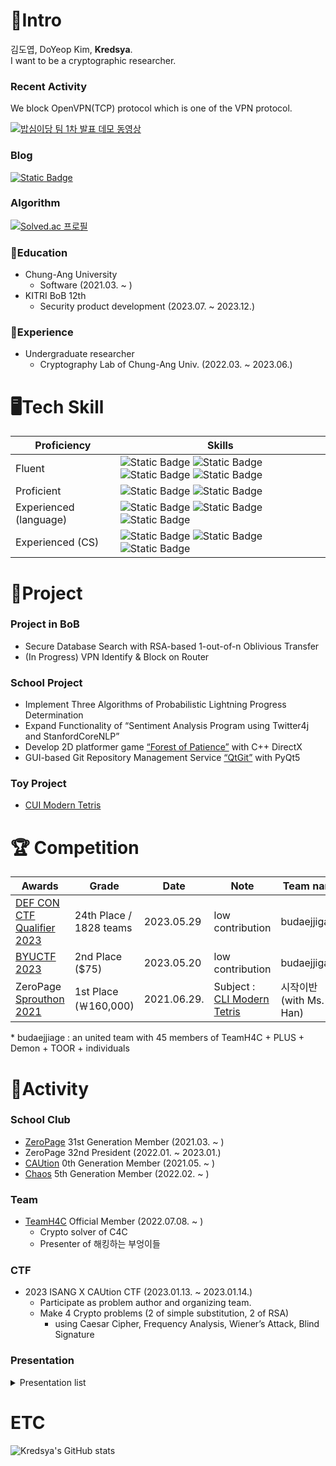 # 📝Intro
김도엽, DoYeop Kim, **Kredsya**.   
I want to be a cryptographic researcher.

### Recent Activity
We block OpenVPN(TCP) protocol which is one of the VPN protocol.

[![밥심이당 팀 1차 발표 데모 동영상](http://img.youtube.com/vi/OhqG01gYHzY/0.jpg)](https://youtu.be/OhqG01gYHzY)

### Blog
<a href="https://kredsya.notion.site">![Static Badge](https://img.shields.io/badge/Kredsya's_Notion-cccccc?style=for-the-badge&logo=notion&logoColor=000000&link=kredsya.notion.site)</a>

### Algorithm
[![Solved.ac 프로필](http://mazassumnida.wtf/api/v2/generate_badge?boj=clock)](https://solved.ac/clock)

### 🏫Education
- Chung-Ang University
  - Software (2021.03. ~ )
- KITRI BoB 12th
  - Security product development (2023.07. ~ 2023.12.)

### 🏢Experience
- Undergraduate researcher
  - Cryptography Lab of Chung-Ang Univ. (2022.03. ~ 2023.06.)

# 🖥️Tech Skill
| Proficiency | Skills |
| --- | --- |
| Fluent | ![Static Badge](https://img.shields.io/badge/C-A8B9CC?style=for-the-badge&logo=C&logoColor=ffffff) ![Static Badge](https://img.shields.io/badge/C%2B%2B-00599C?style=for-the-badge&logo=C%2B%2B&logoColor=ffffff) ![Static Badge](https://img.shields.io/badge/Python-3776AB?style=for-the-badge&logo=Python&logoColor=ffffff) ![Static Badge](https://img.shields.io/badge/Git-F05032?style=for-the-badge&logo=Git&logoColor=ffffff) |
| Proficient | ![Static Badge](https://img.shields.io/badge/github-181717?style=for-the-badge&logo=Github&logoColor=ffffff) ![Static Badge](https://img.shields.io/badge/wireshark-1679A7?style=for-the-badge&logo=wireshark&logoColor=ffffff) |
| Experienced (language) | ![Static Badge](https://img.shields.io/badge/java-FFFFFF?style=for-the-badge&logo=openjdk&logoColor=000000) ![Static Badge](https://img.shields.io/badge/kotlin-7F52FF?style=for-the-badge&logo=kotlin&logoColor=ffffff) ![Static Badge](https://img.shields.io/badge/rust-000000?style=for-the-badge&logo=rust&logoColor=ffffff) |
| Experienced (CS) | ![Static Badge](https://img.shields.io/badge/mysql-4479A1?style=for-the-badge&logo=mysql&logoColor=ffffff) ![Static Badge](https://img.shields.io/badge/unity-FFFFFF?style=for-the-badge&logo=unity&logoColor=000000) ![Static Badge](https://img.shields.io/badge/arduino-00878F?style=for-the-badge&logo=arduino&logoColor=ffffff) |

# 📎Project
### Project in BoB
- Secure Database Search with RSA-based 1-out-of-n Oblivious Transfer
- (In Progress) VPN Identify & Block on Router

### School Project
- Implement Three Algorithms of Probabilistic Lightning Progress Determination
- Expand Functionality of “Sentiment Analysis Program using Twitter4j and StanfordCoreNLP”
- Develop 2D platformer game [“Forest of Patience”](https://github.com/Kredsya/OOP-Proj4) with C++ DirectX
- GUI-based Git Repository Management Service [“QtGit”](https://github.com/Kredsya/qtgit) with PyQt5

### Toy Project
- [CUI Modern Tetris](https://github.com/Kredsya/TetrisForSproutThon)

# 🏆 Competition
| Awards | Grade | Date | Note | Team name |
| --- | --- | --- | --- | --- |
| [DEF CON CTF Qualifier 2023](https://quals.2023.nautilus.institute/scoreboard.html) | 24th Place / 1828 teams | 2023.05.29 | low contribution | budaejjigae |
| [BYUCTF 2023](https://ctftime.org/event/1935) | 2nd Place ($75) | 2023.05.20 | low contribution | budaejjigae* |
| ZeroPage [Sprouthon 2021](https://wiki.zeropage.org/wiki.php/새싹교실/2021) | 1st Place (￦160,000) | 2021.06.29. | Subject : [CLI Modern Tetris](https://github.com/Kredsya/TetrisForSproutThon) | 시작이반 (with Ms. Han) |

\* budaejjiage : an united team with 45 members of TeamH4C + PLUS + Demon + TOOR + individuals

# 🏃Activity
### School Club
- [ZeroPage](https://wiki.zeropage.org/wiki.php) 31st Generation Member (2021.03. ~ )
- ZeroPage 32nd President (2022.01. ~ 2023.01.)
- [CAUtion](https://www.notion.so/a4760404740c4a769891ab351298fbc3?pvs=21) 0th Generation Member (2021.05. ~ )
- [Chaos](https://cauchaos.github.io) 5th Generation Member (2022.02. ~ )

### Team
- [TeamH4C](https://teamh4c.com/) Official Member (2022.07.08. ~ )
    - Crypto solver of C4C
    - Presenter of 해킹하는 부엉이들

### CTF
- 2023 ISANG X CAUtion CTF (2023.01.13. ~ 2023.01.14.)
    - Participate as problem author and organizing team.
    - Make 4 Crypto problems (2 of simple substitution, 2 of RSA)
        - using Caesar Cipher, Frequency Analysis, Wiener’s Attack, Blind Signature



### Presentation

<details>
<summary>Presentation list</summary>
<div markdown="1">
1. Number Theory Revisited in RSA Encryption Process (at a high school student level), at Hungjin High School Mathmatics Exploration Event (2019.07.16.)<br>
2. Algorithmization of Number Theory used in RSA, at Hungjin High School Mathmatics Exploration Competition (2020.11.)<br>
3. Things I Learned While Implementing RSA, at ZeroPage OMS (2021.05.19.)<br>
4. <a href="https://zeropage.org/seminar/119391">How to Solve Baekjoon #9267</a>, at ZeroPage OMS (2021.09.08.)<br>
5. <a href="https://youtu.be/UX4ihuSMkJE">How to Attack RSA Cryptosystem</a>, at ZeroPage Devils Camp 2022 (2022.07.14.)<br>
6. Twenty Years of Attacks on the RSA Cryptosystem, at Cryptography Lab Seminar (2022.07.05., 2022.08.23.)<br>
7. Understanding Wiener’s Attack from the Implementation Side, at ZeroPage OMS (2022.11.09.)<br>
8. <a href="https://youtu.be/j_4pZaPFK1k">RSA Tutorial with Calculator for Newbies</a>, at 제4회 해킹하는 부엉이들 뉴비 웹세미나 (2022.12.17.)<br>
9. What Do CTF Organizers Do? (Review from ISANG X CAUtion CTF Organizing Team), at ZeroPage OMS (2023.02.15.)<br>
10. Updatable Private Set Intersection, at Cryptography Lab Seminar (2022.10.13., 2023.02.01., 2023.03.24.)<br>
11. How To Get Intersection Without Knowing the Elements of Two Sets (UPSI Reveiw), at ZeroPage OMS (2023.05.08.)<br>
12. Write-up of Crypto Problems of CTF, at Cryptography Lab Seminar (2023.05.26.)<br>
13. CTF Crypto Introduction: Just the Basics, at CAUtion 2nd Internal Seminar (2023.05.31.)<br>
14. [OT(Oblivious Transfer) Presentation](https://youtu.be/mZoJiramG78), at ZeroPage Devils Camp 2023 (2023.06.30.)<br>
15. Exploring the Detailed Process of RSA in Action, at 2023 CCA 2nd Summer Seminar For newbies (2023.08.06.)<br>
</div>
</details>


# ETC

![Kredsya's GitHub stats](https://github-readme-stats.vercel.app/api?username=Kredsya&show_icons=true&theme=tokyonight)
